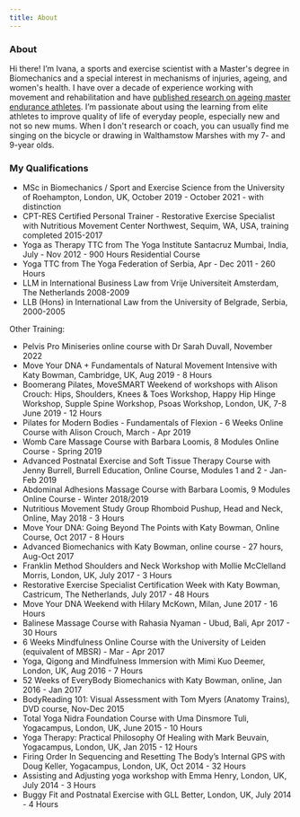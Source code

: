 ```yaml
---
title: About
---
```


### About

Hi there! I’m Ivana, a sports and exercise scientist with a Master's degree in
Biomechanics and a special interest in mechanisms of injuries, ageing, and
women's health. I have over a decade of experience working with movement and
rehabilitation and have [published research on ageing master endurance athletes](https://commons.nmu.edu/isbs/vol40/iss1/36/). I’m passionate about using the
learning from elite athletes to improve quality of life of everyday people,
especially new and not so new mums. When I don't research or coach, you can
usually find me singing on the bicycle or drawing in Walthamstow Marshes with my
7- and 9-year olds.

### My Qualifications

- MSc in Biomechanics / Sport and Exercise Science from the University of
  Roehampton, London, UK, October 2019 - October 2021 - with distinction
- CPT-RES Certified Personal Trainer - Restorative Exercise Specialist with
  Nutritious Movement Center Northwest, Sequim, WA, USA, training completed
  2015-2017
- Yoga as Therapy TTC from The Yoga Institute Santacruz Mumbai, India, July -
  Nov 2012 - 900 Hours Residential Course
- Yoga TTC from The Yoga Federation of Serbia, Apr - Dec 2011 - 260 Hours
- LLM in International Business Law from Vrije Universiteit Amsterdam, The
  Netherlands 2008-2009
- LLB (Hons) in International Law from the University of Belgrade, Serbia,
  2000-2005

Other Training:

- Pelvis Pro Miniseries online course with Dr Sarah Duvall, November 2022
- Move Your DNA + Fundamentals of Natural Movement Intensive with Katy Bowman,
  Cambridge, UK, Aug 2019 - 8 Hours
- Boomerang Pilates, MoveSMART Weekend of workshops with Alison Crouch: Hips,
  Shoulders, Knees & Toes Workshop, Happy Hip Hinge Workshop, Supple Spine
  Workshop, Psoas Workshop, London, UK, 7-8 June 2019 - 12 Hours
- Pilates for Modern Bodies - Fundamentals of Flexion - 6 Weeks Online Course
  with Alison Crouch, March - Apr 2019
- Womb Care Massage Course with Barbara Loomis, 8 Modules Online Course - Spring
  2019
- Advanced Postnatal Exercise and Soft Tissue Therapy Course with Jenny Burrell,
  Burrell Education, Online Course, Modules 1 and 2 - Jan-Feb 2019
- Abdominal Adhesions Massage Course with Barbara Loomis, 9 Modules Online
  Course - Winter 2018/2019
- Nutritious Movement Study Group Rhomboid Pushup, Head and Neck, Online, May
  2018 - 3 Hours
- Move Your DNA: Going Beyond The Points with Katy Bowman, Online Course, Oct
  2017 - 8 Hours
- Advanced Biomechanics with Katy Bowman, online course - 27 hours, Aug-Oct 2017
- Franklin Method Shoulders and Neck Workshop with Mollie McClelland Morris,
  London, UK, July 2017 - 3 Hours
- Restorative Exercise Specialist Certification Week with Katy Bowman,
  Castricum, The Netherlands, July 2017 - 48 Hours
- Move Your DNA Weekend with Hilary McKown, Milan, June 2017 - 16 Hours
- Balinese Massage Course with Rahasia Nyaman - Ubud, Bali, Apr 2017 - 30 Hours
- 6 Weeks Mindfulness Online Course with the University of Leiden (equivalent of
  MBSR) - Mar - Apr 2017
- Yoga, Qigong and Mindfulness Immersion with Mimi Kuo Deemer, London, UK, Aug
  2016 - 7 Hours
- 52 Weeks of EveryBody Biomechanics with Katy Bowman, online, Jan 2016 - Jan
  2017
- BodyReading 101: Visual Assessment with Tom Myers (Anatomy Trains), DVD
  course, Nov-Dec 2015
- Total Yoga Nidra Foundation Course with Uma Dinsmore Tuli, Yogacampus, London,
  UK, June 2015 - 10 Hours
- Yoga Therapy: Practical Philosophy Of Healing with Mark Beuvain, Yogacampus,
  London, UK, Jan 2015 - 12 Hours
- Firing Order In Sequencing and Resetting The Body’s Internal GPS with Doug
  Keller, Yogacampus, London, UK, Oct 2014 - 32 Hours
- Assisting and Adjusting yoga workshop with Emma Henry, London, UK, July 2014 -
  3 Hours
- Buggy Fit and Postnatal Exercise with GLL Better, London, UK, July 2014 - 4
  Hours
